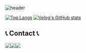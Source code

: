 ![header](https://capsule-render.vercel.app/api?type=venom&color=108684&height=300&text=Hello%20(Yein)%20World!&fontColor=FFFFFF&fontSize=40&stroke=108684&strokeWidth=1&desc=yeinoh36&descSize=10&descAlignY=57)

[![Top Langs](https://github-readme-stats.vercel.app/api/top-langs/?username=yeinoh36)](https://github.com/yeinoh36/github-readme-stats)
[![Velog's GitHub stats](https://velog-readme-stats.vercel.app/api?name=oyoi)](https://velog.io/@oyoi/)

## 📞 Contact 📞
<div style="display:flex; flex-direction:row;">
    <a href="mailto:yeinoh36@gmail.com">
        <img src="https://img.shields.io/badge/Gmail-EA4335?style=flat&logo=Gmail&logoColor=white"> 
    </a>
    <a href="https://kr.linkedin.com">
        <img src="https://img.shields.io/badge/linkedin-FFFFFF?style=flat&logo=linkedin&logoColor=FFFFFF&color=0A66C2"> 
    </a>
    <a href="https://velog.io/@oyoi">
        <img src="https://img.shields.io/badge/velog-FFFFFF?style=flat&logo=velog&logoColor=FFFFFF&labelColor=FFFFFFFF&color=20C997"> 
    </a>
<div><br>

